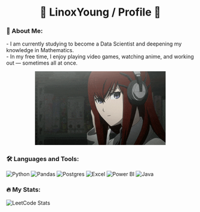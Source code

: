 <h1 align="center">🐍 LinoxYoung / Profile 🐍</h1>

<h3 align="left">🌃 About Me:</h3>
<p align="left">
  - I am currently studying to become a Data Scientist and deepening my knowledge in Mathematics.<br>
  - In my free time, I enjoy playing video games, watching anime, and working out — sometimes all at once.
</p>

<div align="center">
  <img src="steins-gate.gif" width="350" alt="Steins Gate" />
</div>

<h3 align="left">🛠 Languages and Tools:</h3>

<p align="left">
  <img src="https://img.shields.io/badge/python-3670A0?style=for-the-badge&logo=python&logoColor=ffdd54" alt="Python" />
  <img src="https://img.shields.io/badge/pandas-%23150458.svg?style=for-the-badge&logo=pandas&logoColor=white" alt="Pandas" />
  <img src="https://img.shields.io/badge/postgres-%23316192.svg?style=for-the-badge&logo=postgresql&logoColor=white" alt="Postgres" />
  <img src="https://img.shields.io/badge/Microsoft_Excel-217346?style=for-the-badge&logo=microsoft-excel&logoColor=white" alt="Excel" />
  <img src="https://img.shields.io/badge/power_bi-F2C811?style=for-the-badge&logo=powerbi&logoColor=black" alt="Power BI" />
  <img src="https://img.shields.io/badge/java-%23ED8B00.svg?style=for-the-badge&logo=openjdk&logoColor=white" alt="Java" />
</p>

<h3 align="left">🔥 My Stats:</h3>
  <img src="https://leetcard.jacoblin.cool/LinoxYoung?theme=dark&ext=heatmap" alt="LeetCode Stats" />
</div>
